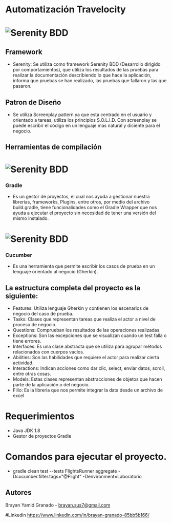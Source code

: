 
# Automatización Travelocity


# ![Serenity BDD](docs/serenity.png "Logo Title Text 1")

## Framework

* Serenity: Se utiliza como framework Serenity BDD (Desarrollo dirigido por comportamientos), que utiliza los resultados de las pruebas para realizar la documentación describiendo lo que hace la aplicación, informa que pruebas se han realizado, las pruebas que fallaron y las que pasaron. 

## Patron de Diseño

* Se utiliza Screenplay pattern ya que esta centrado en el usuario y orientado a tareas, utiliza los principios S.O.L.I.D. Con screenplay se puede escribir el código en un lenguaje mas natural y diciente para el negocio.

##  Herramientas de compilación 

# ![Serenity BDD](docs/gradle.png "Logo Title Text 1")


### Gradle

* Es un gestor de proyectos, el cual nos ayuda a gestionar nuestra librerias, frameworks, Plugins, entre otros, por medio del archivo build.gradle, tiene funcionalidades como el Gradle Wrapper que nos ayuda a ejecutar el proyecto sin necesidad de tener una versión del mismo instalado.

# ![Serenity BDD](docs/cucumber.png "Logo Title Text 1")

### Cucumber

* Es una herramienta que permite escribir los casos de prueba en un lenguaje orientado al negocio (Gherkin).

## La estructura completa del proyecto es la siguiente:

* Features: Utiliza lenguaje Gherkin y contienen los escenarios de negocio del caso de prueba. 
* Tasks: Clases que representan tareas que realiza el actor a nivel de proceso de negocio. 
* Questions: Comprueban los resultados de las operaciones realizadas. 
* Exceptions: Son las excepciones que se visualizan cuando un test falla o tiene errores. 
* Interfaces: Es una clase abstracta que se utiliza para agrupar métodos relacionados con cuerpos vacíos.
* Abilities: Son las habilidades que requiere el actor para realizar cierta actividad.
* Interactions: Indican acciones como dar clic, select,  enviar datos, scroll, entre otras cosas.
* Models: Estas clases representan abstracciones de objetos que hacen parte de la aplicación o del negocio.
* Fillo: Es la libreria que nos permite integrar la data desde un archivo de excel

# Requerimientos

* Java JDK 1.8 
* Gestor de proyectos Gradle 
 
# Comandos para ejecutar el proyecto.

* gradle clean test --tests FlightsRunner aggregate -Dcucumber.filter.tags="@Flight" -Denvironment=Laboratorio


## Autores

Brayan Yamid Granado - brayan.sus7@gmail.com 

#Linkedin
https://www.linkedin.com/in/brayan-granado-85bb5b166/